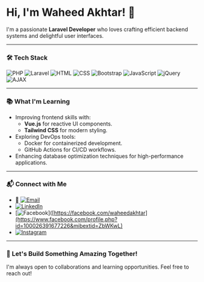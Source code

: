 # Hi, I'm Waheed Akhtar! 👋
I'm a passionate **Laravel Developer** who loves crafting efficient backend systems and delightful user interfaces.

---

### 🛠️ Tech Stack
![PHP](https://img.shields.io/badge/php-%23777BB4.svg?style=for-the-badge&logo=php&logoColor=white)
![Laravel](https://img.shields.io/badge/laravel-%23FF2D20.svg?style=for-the-badge&logo=laravel&logoColor=white)
![HTML](https://img.shields.io/badge/html5-%23E34F26.svg?style=for-the-badge&logo=html5&logoColor=white)
![CSS](https://img.shields.io/badge/css3-%231572B6.svg?style=for-the-badge&logo=css3&logoColor=white)
![Bootstrap](https://img.shields.io/badge/bootstrap-%23563D7C.svg?style=for-the-badge&logo=bootstrap&logoColor=white)
![JavaScript](https://img.shields.io/badge/javascript-%23323330.svg?style=for-the-badge&logo=javascript&logoColor=%23F7DF1E)
![jQuery](https://img.shields.io/badge/jquery-%230769AD.svg?style=for-the-badge&logo=jquery&logoColor=white)
![AJAX](https://img.shields.io/badge/ajax-%23FF7800.svg?style=for-the-badge&logoColor=white)

---
### 📚 What I'm Learning
- Improving frontend skills with:
  - **Vue.js** for reactive UI components.
  - **Tailwind CSS** for modern styling.
- Exploring DevOps tools:
  - Docker for containerized development.
  - GitHub Actions for CI/CD workflows.
- Enhancing database optimization techniques for high-performance applications.

---
### 📬 Connect with Me
- 📧 [![Email](https://img.shields.io/badge/Email-D14836?style=for-the-badge&logo=gmail&logoColor=white)](mailto:waheed@example.com)
- [![LinkedIn](https://img.shields.io/badge/LinkedIn-%230077B5.svg?style=for-the-badge&logo=linkedin&logoColor=white)](https://linkedin.com/in/waheedakhtar)
- [![Facebook](https://img.shields.io/badge/Facebook-%231877F2.svg?style=for-the-badge&logo=facebook&logoColor=white)]([https://facebook.com/waheedakhtar](https://www.facebook.com/profile.php?id=100026391677226&mibextid=ZbWKwL)
- [![Instagram](https://img.shields.io/badge/Instagram-%23E4405F.svg?style=for-the-badge&logo=instagram&logoColor=white)](https://instagram.com/waheedakhtar)

---

### 🚀 Let's Build Something Amazing Together!
I'm always open to collaborations and learning opportunities. Feel free to reach out!



